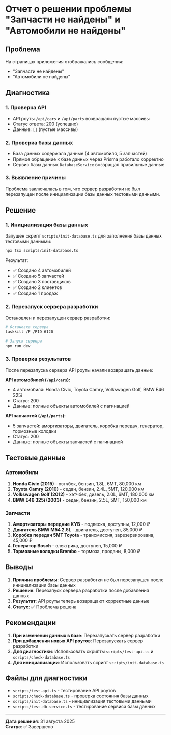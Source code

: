 # Отчет о решении проблемы "Запчасти не найдены" и "Автомобили не найдены"

## Проблема
На страницах приложения отображались сообщения:
- "Запчасти не найдены"
- "Автомобили не найдены"

## Диагностика

### 1. Проверка API
- API роуты `/api/cars` и `/api/parts` возвращали пустые массивы
- Статус ответа: 200 (успешно)
- Данные: `[]` (пустые массивы)

### 2. Проверка базы данных
- База данных содержала данные (4 автомобиля, 5 запчастей)
- Прямое обращение к базе данных через Prisma работало корректно
- Сервис базы данных `DatabaseService` возвращал правильные данные

### 3. Выявление причины
Проблема заключалась в том, что сервер разработки не был перезапущен после инициализации базы данных тестовыми данными.

## Решение

### 1. Инициализация базы данных
Запущен скрипт `scripts/init-database.ts` для заполнения базы данных тестовыми данными:

```bash
npx tsx scripts/init-database.ts
```

Результат:
- ✅ Создано 4 автомобилей
- ✅ Создано 5 запчастей  
- ✅ Создано 3 поставщиков
- ✅ Создано 2 клиентов
- ✅ Создано 1 продаж

### 2. Перезапуск сервера разработки
Остановлен и перезапущен сервер разработки:

```bash
# Остановка сервера
taskkill /F /PID 6120

# Запуск сервера
npm run dev
```

### 3. Проверка результатов
После перезапуска сервера API роуты начали возвращать данные:

**API автомобилей (`/api/cars`):**
- 4 автомобиля: Honda Civic, Toyota Camry, Volkswagen Golf, BMW E46 325i
- Статус: 200
- Данные: полные объекты автомобилей с пагинацией

**API запчастей (`/api/parts`):**
- 5 запчастей: амортизаторы, двигатель, коробка передач, генератор, тормозные колодки
- Статус: 200
- Данные: полные объекты запчастей с пагинацией

## Тестовые данные

### Автомобили
1. **Honda Civic (2015)** - хэтчбек, бензин, 1.8L, 6MT, 80,000 км
2. **Toyota Camry (2010)** - седан, бензин, 2.4L, 5MT, 120,000 км
3. **Volkswagen Golf (2012)** - хэтчбек, дизель, 2.0L, 6MT, 180,000 км
4. **BMW E46 325i (2003)** - седан, бензин, 2.5L, 5MT, 150,000 км

### Запчасти
1. **Амортизаторы передние KYB** - подвеска, доступны, 12,000 ₽
2. **Двигатель BMW M54 2.5L** - двигатель, доступен, 85,000 ₽
3. **Коробка передач 5MT Toyota** - трансмиссия, зарезервирована, 45,000 ₽
4. **Генератор Bosch** - электрика, доступен, 15,000 ₽
5. **Тормозные колодки Brembo** - тормоза, проданы, 8,000 ₽

## Выводы

1. **Причина проблемы**: Сервер разработки не был перезапущен после инициализации базы данных
2. **Решение**: Перезапуск сервера разработки после добавления данных
3. **Результат**: API роуты теперь возвращают корректные данные
4. **Статус**: ✅ Проблема решена

## Рекомендации

1. **При изменении данных в базе**: Перезапускать сервер разработки
2. **При добавлении новых API роутов**: Перезапускать сервер разработки
3. **Для диагностики**: Использовать скрипты `scripts/test-api.ts` и `scripts/check-database.ts`
4. **Для инициализации**: Использовать скрипт `scripts/init-database.ts`

## Файлы для диагностики

- `scripts/test-api.ts` - тестирование API роутов
- `scripts/check-database.ts` - проверка состояния базы данных
- `scripts/init-database.ts` - инициализация тестовыми данными
- `scripts/test-db-service.ts` - тестирование сервиса базы данных

---
**Дата решения**: 31 августа 2025  
**Статус**: ✅ Завершено
